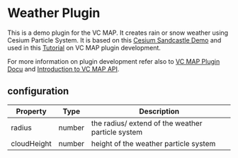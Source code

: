 # Weather Plugin

This is a demo plugin for the VC MAP. It creates rain or snow weather using Cesium Particle System.
It is based on this [Cesium Sandcastle Demo](https://sandcastle.cesium.com/?src=Particle%20System%20Weather.html)
and used in this [Tutorial](../../doc/VCM_Plugin_Tutorial.md) on VC MAP plugin development.

For more information on plugin development refer also to [VC MAP Plugin Docu](../../doc/VCM_Plugin.md)
and [Introduction to VC MAP API](../../doc/VCM_API_Introduction.md).

## configuration

| Property | Type | Description |
|----------|------|-------------|
| radius | number | the radius/ extend of the weather particle system
| cloudHeight | number | height of the weather particle system
